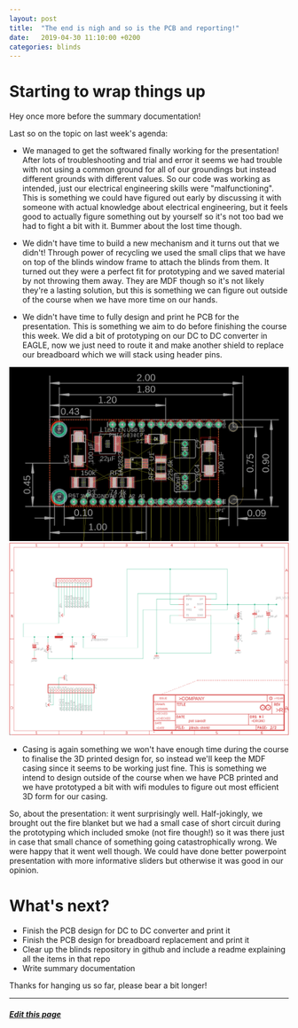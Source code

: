 ```yaml
---
layout: post
title:  "The end is nigh and so is the PCB and reporting!"
date:   2019-04-30 11:10:00 +0200
categories: blinds
---
```


# Starting to wrap things up

Hey once more before the summary documentation!

Last so on the topic on last week's agenda:
* We managed to get the softwared finally working for the presentation! After lots of troubleshooting and trial and error it seems we had trouble with not using a common ground for all of our groundings but instead different grounds with different values. So our code was working as intended, just our electrical engineering skills were "malfunctioning". This is something we could have figured out early by discussing it with someone with actual knowledge about electrical engineering, but it feels good to actually figure something out by yourself so it's not too bad we had to fight a bit with it. Bummer about the lost time though.

* We didn't have time to build a new mechanism and it turns out that we didn't! Through power of recycling we used the small clips that we have on top of the blinds window frame to attach the blinds from them. It turned out they were a perfect fit for prototyping and we saved material by not throwing them away. They are MDF though so it's not likely they're a lasting solution, but this is something we can figure out outside of the course when we have more time on our hands.

* We didn't have time to fully design and print he PCB for the presentation. This is something we aim to do before finishing the course this week. We did a bit of prototyping on our DC to DC converter in EAGLE, now we just need to route it and make another shield to replace our breadboard which we will stack using header pins.

![DC to DC converter board view](/assets/servo-shield-board-WIP.png)
![DC to DC converter logic view](/assets/servo-shield-schema-WIP.png)

* Casing is again something we won't have enough time during the course to finalise the 3D printed design for, so instead we'll keep the MDF casing since it seems to be working just fine. This is something we intend to design outside of the course when we have PCB printed and we have prototyped a bit with wifi modules to figure out most efficient 3D form for our casing.

So, about the presentation: it went surprisingly well. Half-jokingly, we brought out the fire blanket but we had a small case of short circuit during the prototyping which included smoke (not fire though!) so it was there just in case that small chance of something going catastrophically wrong. We were happy that it went well though. We could have done better powerpoint presentation with more informative sliders but otherwise it was good in our opinion.

# What's next?

* Finish the PCB design for DC to DC converter and print it
* Finish the PCB design for breadboard replacement and print it
* Clear up the blinds repository in github and include a readme explaining all the items in that repo
* Write summary documentation

Thanks for hanging us so far, please bear a bit longer!

---


##### <a href="{{ site.github.repository_url }}/tree/master/{{ page.relative_path }}">Edit this page</a>
